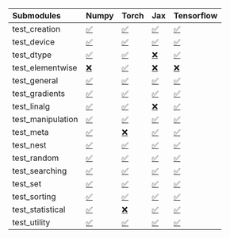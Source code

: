 | Submodules        | Numpy                                                                                                                           | Torch                                                                                                                           | Jax                                                                                                                             | Tensorflow                                                                                                                      |
|:------------------|:--------------------------------------------------------------------------------------------------------------------------------|:--------------------------------------------------------------------------------------------------------------------------------|:--------------------------------------------------------------------------------------------------------------------------------|:--------------------------------------------------------------------------------------------------------------------------------|
| test_creation     | <a href="https://github.com/unifyai/ivy/runs/8029092462?check_suite_focus=true" rel="noopener noreferrer" target="_blank">✅</a> | <a href="https://github.com/unifyai/ivy/runs/8029093344?check_suite_focus=true" rel="noopener noreferrer" target="_blank">✅</a> | <a href="https://github.com/unifyai/ivy/runs/8029094216?check_suite_focus=true" rel="noopener noreferrer" target="_blank">✅</a> | <a href="https://github.com/unifyai/ivy/runs/8029094902?check_suite_focus=true" rel="noopener noreferrer" target="_blank">✅</a> |
| test_device       | <a href="https://github.com/unifyai/ivy/runs/8029092513?check_suite_focus=true" rel="noopener noreferrer" target="_blank">✅</a> | <a href="https://github.com/unifyai/ivy/runs/8029093384?check_suite_focus=true" rel="noopener noreferrer" target="_blank">✅</a> | <a href="https://github.com/unifyai/ivy/runs/8029094269?check_suite_focus=true" rel="noopener noreferrer" target="_blank">✅</a> | <a href="https://github.com/unifyai/ivy/runs/8029094950?check_suite_focus=true" rel="noopener noreferrer" target="_blank">✅</a> |
| test_dtype        | <a href="https://github.com/unifyai/ivy/runs/8029092563?check_suite_focus=true" rel="noopener noreferrer" target="_blank">✅</a> | <a href="https://github.com/unifyai/ivy/runs/8029093425?check_suite_focus=true" rel="noopener noreferrer" target="_blank">✅</a> | <a href="https://github.com/unifyai/ivy/runs/8029094312?check_suite_focus=true" rel="noopener noreferrer" target="_blank">❌</a> | <a href="https://github.com/unifyai/ivy/runs/8029094985?check_suite_focus=true" rel="noopener noreferrer" target="_blank">✅</a> |
| test_elementwise  | <a href="https://github.com/unifyai/ivy/runs/8029092623?check_suite_focus=true" rel="noopener noreferrer" target="_blank">❌</a> | <a href="https://github.com/unifyai/ivy/runs/8029093486?check_suite_focus=true" rel="noopener noreferrer" target="_blank">✅</a> | <a href="https://github.com/unifyai/ivy/runs/8029094360?check_suite_focus=true" rel="noopener noreferrer" target="_blank">❌</a> | <a href="https://github.com/unifyai/ivy/runs/8029095022?check_suite_focus=true" rel="noopener noreferrer" target="_blank">❌</a> |
| test_general      | <a href="https://github.com/unifyai/ivy/runs/8029092727?check_suite_focus=true" rel="noopener noreferrer" target="_blank">✅</a> | <a href="https://github.com/unifyai/ivy/runs/8029093540?check_suite_focus=true" rel="noopener noreferrer" target="_blank">✅</a> | <a href="https://github.com/unifyai/ivy/runs/8029094401?check_suite_focus=true" rel="noopener noreferrer" target="_blank">✅</a> | <a href="https://github.com/unifyai/ivy/runs/8029095045?check_suite_focus=true" rel="noopener noreferrer" target="_blank">✅</a> |
| test_gradients    | <a href="https://github.com/unifyai/ivy/runs/8029092795?check_suite_focus=true" rel="noopener noreferrer" target="_blank">✅</a> | <a href="https://github.com/unifyai/ivy/runs/8029093608?check_suite_focus=true" rel="noopener noreferrer" target="_blank">✅</a> | <a href="https://github.com/unifyai/ivy/runs/8029094441?check_suite_focus=true" rel="noopener noreferrer" target="_blank">✅</a> | <a href="https://github.com/unifyai/ivy/runs/8029095077?check_suite_focus=true" rel="noopener noreferrer" target="_blank">✅</a> |
| test_linalg       | <a href="https://github.com/unifyai/ivy/runs/8029092845?check_suite_focus=true" rel="noopener noreferrer" target="_blank">✅</a> | <a href="https://github.com/unifyai/ivy/runs/8029093655?check_suite_focus=true" rel="noopener noreferrer" target="_blank">✅</a> | <a href="https://github.com/unifyai/ivy/runs/8029094484?check_suite_focus=true" rel="noopener noreferrer" target="_blank">❌</a> | <a href="https://github.com/unifyai/ivy/runs/8029095109?check_suite_focus=true" rel="noopener noreferrer" target="_blank">✅</a> |
| test_manipulation | <a href="https://github.com/unifyai/ivy/runs/8029092892?check_suite_focus=true" rel="noopener noreferrer" target="_blank">✅</a> | <a href="https://github.com/unifyai/ivy/runs/8029093716?check_suite_focus=true" rel="noopener noreferrer" target="_blank">✅</a> | <a href="https://github.com/unifyai/ivy/runs/8029094524?check_suite_focus=true" rel="noopener noreferrer" target="_blank">✅</a> | <a href="https://github.com/unifyai/ivy/runs/8029095158?check_suite_focus=true" rel="noopener noreferrer" target="_blank">✅</a> |
| test_meta         | <a href="https://github.com/unifyai/ivy/runs/8029092967?check_suite_focus=true" rel="noopener noreferrer" target="_blank">✅</a> | <a href="https://github.com/unifyai/ivy/runs/8029093784?check_suite_focus=true" rel="noopener noreferrer" target="_blank">❌</a> | <a href="https://github.com/unifyai/ivy/runs/8029094567?check_suite_focus=true" rel="noopener noreferrer" target="_blank">✅</a> | <a href="https://github.com/unifyai/ivy/runs/8029095213?check_suite_focus=true" rel="noopener noreferrer" target="_blank">✅</a> |
| test_nest         | <a href="https://github.com/unifyai/ivy/runs/8029093015?check_suite_focus=true" rel="noopener noreferrer" target="_blank">✅</a> | <a href="https://github.com/unifyai/ivy/runs/8029093834?check_suite_focus=true" rel="noopener noreferrer" target="_blank">✅</a> | <a href="https://github.com/unifyai/ivy/runs/8029094615?check_suite_focus=true" rel="noopener noreferrer" target="_blank">✅</a> | <a href="https://github.com/unifyai/ivy/runs/8029095267?check_suite_focus=true" rel="noopener noreferrer" target="_blank">✅</a> |
| test_random       | <a href="https://github.com/unifyai/ivy/runs/8029093066?check_suite_focus=true" rel="noopener noreferrer" target="_blank">✅</a> | <a href="https://github.com/unifyai/ivy/runs/8029093894?check_suite_focus=true" rel="noopener noreferrer" target="_blank">✅</a> | <a href="https://github.com/unifyai/ivy/runs/8029094660?check_suite_focus=true" rel="noopener noreferrer" target="_blank">✅</a> | <a href="https://github.com/unifyai/ivy/runs/8029095335?check_suite_focus=true" rel="noopener noreferrer" target="_blank">✅</a> |
| test_searching    | <a href="https://github.com/unifyai/ivy/runs/8029093106?check_suite_focus=true" rel="noopener noreferrer" target="_blank">✅</a> | <a href="https://github.com/unifyai/ivy/runs/8029093956?check_suite_focus=true" rel="noopener noreferrer" target="_blank">✅</a> | <a href="https://github.com/unifyai/ivy/runs/8029094700?check_suite_focus=true" rel="noopener noreferrer" target="_blank">✅</a> | <a href="https://github.com/unifyai/ivy/runs/8029095395?check_suite_focus=true" rel="noopener noreferrer" target="_blank">✅</a> |
| test_set          | <a href="https://github.com/unifyai/ivy/runs/8029093161?check_suite_focus=true" rel="noopener noreferrer" target="_blank">✅</a> | <a href="https://github.com/unifyai/ivy/runs/8029094001?check_suite_focus=true" rel="noopener noreferrer" target="_blank">✅</a> | <a href="https://github.com/unifyai/ivy/runs/8029094734?check_suite_focus=true" rel="noopener noreferrer" target="_blank">✅</a> | <a href="https://github.com/unifyai/ivy/runs/8029095450?check_suite_focus=true" rel="noopener noreferrer" target="_blank">✅</a> |
| test_sorting      | <a href="https://github.com/unifyai/ivy/runs/8029093204?check_suite_focus=true" rel="noopener noreferrer" target="_blank">✅</a> | <a href="https://github.com/unifyai/ivy/runs/8029094050?check_suite_focus=true" rel="noopener noreferrer" target="_blank">✅</a> | <a href="https://github.com/unifyai/ivy/runs/8029094771?check_suite_focus=true" rel="noopener noreferrer" target="_blank">✅</a> | <a href="https://github.com/unifyai/ivy/runs/8029095484?check_suite_focus=true" rel="noopener noreferrer" target="_blank">✅</a> |
| test_statistical  | <a href="https://github.com/unifyai/ivy/runs/8029093247?check_suite_focus=true" rel="noopener noreferrer" target="_blank">✅</a> | <a href="https://github.com/unifyai/ivy/runs/8029094110?check_suite_focus=true" rel="noopener noreferrer" target="_blank">❌</a> | <a href="https://github.com/unifyai/ivy/runs/8029094808?check_suite_focus=true" rel="noopener noreferrer" target="_blank">✅</a> | <a href="https://github.com/unifyai/ivy/runs/8029095530?check_suite_focus=true" rel="noopener noreferrer" target="_blank">✅</a> |
| test_utility      | <a href="https://github.com/unifyai/ivy/runs/8029093306?check_suite_focus=true" rel="noopener noreferrer" target="_blank">✅</a> | <a href="https://github.com/unifyai/ivy/runs/8029094162?check_suite_focus=true" rel="noopener noreferrer" target="_blank">✅</a> | <a href="https://github.com/unifyai/ivy/runs/8029094853?check_suite_focus=true" rel="noopener noreferrer" target="_blank">✅</a> | <a href="https://github.com/unifyai/ivy/runs/8029095582?check_suite_focus=true" rel="noopener noreferrer" target="_blank">✅</a> |